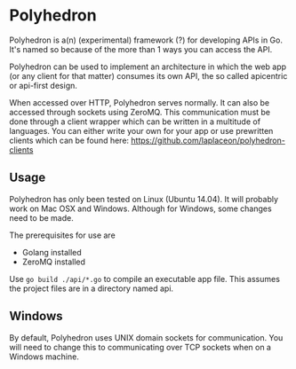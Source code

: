 Polyhedron
======

Polyhedron is a(n) (experimental) framework (?) for developing APIs in Go. It's named so because of the more than 1 ways you can access the API.

Polyhedron can be used to implement an architecture in which the web app (or any client for that matter) consumes its own API, the so called apicentric or api-first design.

When accessed over HTTP, Polyhedron serves normally. It can also be accessed through sockets using ZeroMQ. This communication must be done through a client wrapper which can be written in a multitude of languages. You can either write your own for your app or use prewritten clients which can be found here: <https://github.com/laplaceon/polyhedron-clients>

Usage
-----------
Polyhedron has only been tested on Linux (Ubuntu 14.04). It will probably work on Mac OSX and Windows. Although for Windows, some changes need to be made.

The prerequisites for use are
* Golang installed
* ZeroMQ installed

Use ```go build ./api/*.go``` to compile an executable app file. This assumes the project files are in a directory named api.

Windows
-----------
By default, Polyhedron uses UNIX domain sockets for communication. You will need to change this to communicating over TCP sockets when on a Windows machine.
